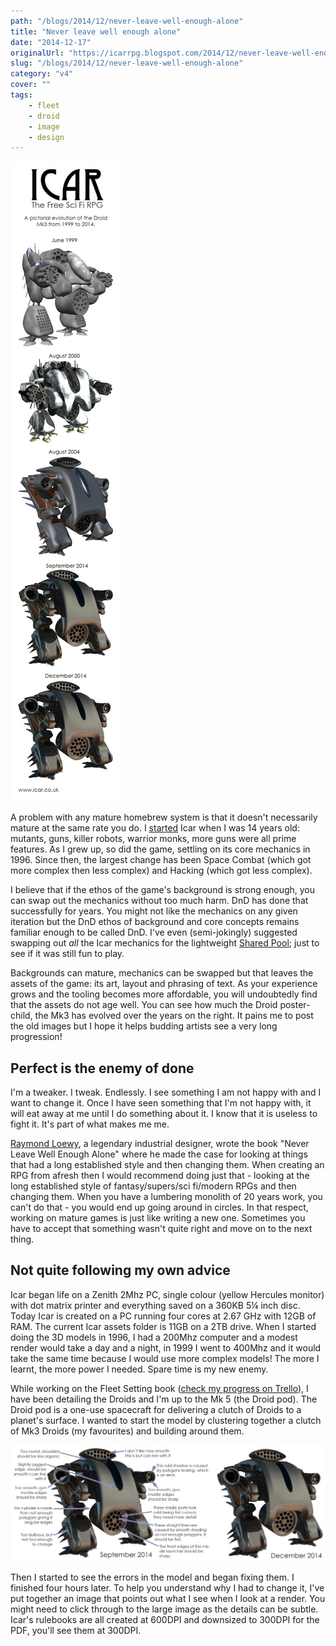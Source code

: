 ```yaml
---
path: "/blogs/2014/12/never-leave-well-enough-alone"
title: "Never leave well enough alone"
date: "2014-12-17"
originalUrl: "https://icarrpg.blogspot.com/2014/12/never-leave-well-enough-alone.html"
slug: "/blogs/2014/12/never-leave-well-enough-alone"
category: "v4"
cover: ""
tags:
    - fleet
    - droid
    - image
    - design
---
```

![The evolution of the Droid Mark 3 in pictures, the early model had bigger guns and was simplified, the most recent is mean looking!](./images/droid-mk3-evolution-1999-to-2014.jpg)

A problem with any mature homebrew system is that it doesn't necessarily mature at the same rate you do. I [started](http://www.icar.co.uk/archive/history.php) Icar when I was 14 years old: mutants, guns, killer robots, warrior monks, more guns were all prime features. As I grew up, so did the game, settling on its core mechanics in 1996. Since then, the largest change has been Space Combat (which got more complex then less complex) and Hacking (which got less complex).  

I believe that if the ethos of the game's background is strong enough, you can swap out the mechanics without too much harm. DnD has done that successfully for years. You might not like the mechanics on any given iteration but the DnD ethos of background and core concepts remains familiar enough to be called DnD. I've even (semi-jokingly) suggested swapping out *all* the Icar mechanics for the lightweight [Shared Pool](http://www.thefreerpgblog.com/p/my-games.html); just to see if it was still fun to play.  

Backgrounds can mature, mechanics can be swapped but that leaves the assets of the game: its art, layout and phrasing of text. As your experience grows and the tooling becomes more affordable, you will undoubtedly find that the assets do not age well. You can see how much the Droid poster-child, the Mk3 has evolved over the years on the right. It pains me to post the old images but I hope it helps budding artists see a very long progression!  

## Perfect is the enemy of done

I'm a tweaker. I tweak. Endlessly. I see something I am not happy with and I want to change it. Once I have seen something that I'm not happy with, it will eat away at me until I do something about it. I know that it is useless to fight it. It's part of what makes me me.  

[Raymond Loewy](http://en.wikipedia.org/wiki/Raymond_Loewy), a legendary industrial designer, wrote the book "Never Leave Well Enough Alone" where he made the case for looking at things that had a long established style and then changing them. When creating an RPG from afresh then I would recommend doing just that - looking at the long established style of fantasy/supers/sci fi/modern RPGs and then changing them. When you have a lumbering monolith of 20 years work, you can't do that - you would end up going around in circles. In that respect, working on mature games is just like writing a new one. Sometimes you have to accept that something wasn't quite right and move on to the next thing.  

## Not quite following my own advice

Icar began life on a Zenith 2Mhz PC, single colour (yellow Hercules monitor) with dot matrix printer and everything saved on a 360KB 5¼ inch disc. Today Icar is created on a PC running four cores at 2.67 GHz with 12GB of RAM. The current Icar assets folder is 11GB on a 2TB drive. When I started doing the 3D models in 1996, I had a 200Mhz computer and a modest render would take a day and a night, in 1999 I went to 400Mhz and it would take the same time because I would use more complex models! The more I learnt, the more power I needed. Spare time is my new enemy.  

While working on the Fleet Setting book ([check my progress on Trello](https://trello.com/b/46BJhlX1/icar-the-sci-fi-rpg)), I have been detailing the Droids and I'm up to the Mk 5 (the Droid pod). The Droid pod is a one-use spacecraft for delivering a clutch of Droids to a planet's surface. I wanted to start the model by clustering together a clutch of Mk3 Droids (my favourites) and building around them.  

![Although simnilar looking, the September 2014 Droid Mk 3 has a number of strange rendered facets I could never get rid of](./images/droid-mk3-comparison.jpg)

Then I started to see the errors in the model and began fixing them. I finished four hours later. To help you understand why I had to change it, I've put together an image that points out what I see when I look at a render. You might need to click through to the large image as the details can be subtle. Icar's rulebooks are all created at 600DPI and downsized to 300DPI for the PDF, you'll see them at 300DPI.  